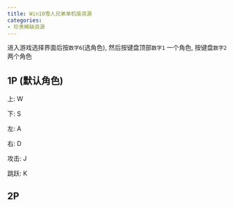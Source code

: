 ```yaml
---
title: Win10雪人兄弟单机版资源
categories:
- 珍贵稀缺资源
---
```




进入游戏选择界面后按`数字6`(选角色), 然后按键盘顶部`数字1` 一个角色, 按键盘`数字2`两个角色



## 1P (默认角色)



上: W

下: S

左: A

右: D

攻击: J

跳跃: K





## 2P






